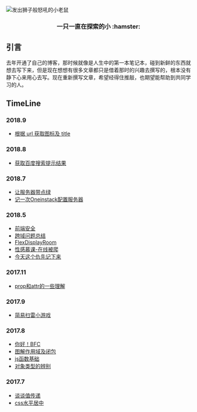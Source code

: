 ![发出狮子般怒吼的小老鼠](images/bbb.jpg)

<h3 align="center">一只一直在探索的小 :hamster:</h3>

## 引言

去年开通了自己的博客，那时候就像是人生中的第一本笔记本，碰到新鲜的东西就想去写下来，但是现在想想有很多文章都只是借着那时的兴趣去撰写的，根本没有静下心来用心去写。现在重新撰写文章，希望经得住推敲，也期望能帮助到共同学习的人。

## TimeLine

### 2018.9

- [根据 url 获取图标及 title](https://github.com/MLuminary/Blog/issues/17)

### 2018.8

- [获取百度搜索提示结果](https://github.com/MLuminary/Blog/issues/16)

### 2018.7

- [让服务器带点绿](https://github.com/MLuminary/Blog/issues/14)
- [记一次Oneinstack配置服务器](https://github.com/MLuminary/Blog/issues/15)

### 2018.5

- [前端安全](https://github.com/MLuminary/Blog/issues/5)
- [跨域问题总结](https://github.com/MLuminary/Blog/issues/7)
- [FlexDisplayRoom](https://github.com/MLuminary/Blog/issues/11)
- [性感慕课-在线被爬](https://github.com/MLuminary/Blog/issues/12)
- [今天这个仇先记下来](https://github.com/MLuminary/Blog/issues/13)

### 2017.11

- [prop和attr的一些理解](https://github.com/MLuminary/Blog/issues/8)

### 2017.9

- [简易扫雷小游戏](https://github.com/MLuminary/Blog/issues/2)

### 2017.8

- [你好！BFC](https://github.com/MLuminary/Blog/issues/3)
- [图解作用域及闭包](https://github.com/MLuminary/Blog/issues/4)
- [js函数基础](https://github.com/MLuminary/Blog/issues/6)
- [对象类型的辨别](https://github.com/MLuminary/Blog/issues/10)

### 2017.7

- [谈谈值传递](https://github.com/MLuminary/Blog/issues/1)
- [css水平居中](https://github.com/MLuminary/Blog/issues/9)




